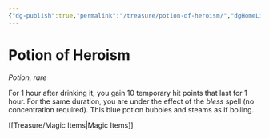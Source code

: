 ```yaml
---
{"dg-publish":true,"permalink":"/treasure/potion-of-heroism/","dgHomeLink":false,"dgPassFrontmatter":true}
---
```



# Potion of Heroism

*Potion, rare*

For 1 hour after drinking it, you gain 10 temporary hit points that last for 1 hour. For the same duration, you are under the effect of the *bless* spell (no concentration required). This blue potion bubbles and steams as if boiling.


[[Treasure/Magic Items|Magic Items]]